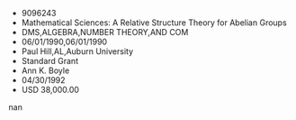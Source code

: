 
* 9096243
* Mathematical Sciences: A Relative Structure Theory for Abelian Groups
* DMS,ALGEBRA,NUMBER THEORY,AND COM
* 06/01/1990,06/01/1990
* Paul Hill,AL,Auburn University
* Standard Grant
* Ann K. Boyle
* 04/30/1992
* USD 38,000.00

nan
